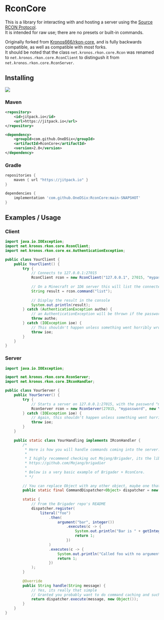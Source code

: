 # RconCore
This is a library for interacting with and hosting a server using the [Source RCON Protocol](https://developer.valvesoftware.com/wiki/Source_RCON_Protocol).\
It is intended for raw use; there are no presets or built-in commands.

Originally forked from [Kronos666/rkon-core](https://github.com/Kronos666/rkon-core), and is fully backwards compatible, as well as compatible with most forks.\
It should be noted that the class `net.kronos.rkon.core.Rcon` was renamed to `net.kronos.rkon.core.RconClient` to distingush it from `net.kronos.rkon.core.RconServer`.

## Installing
[![](https://jitpack.io/v/OneDSix/RconCore.svg)](https://jitpack.io/#OneDSix/RconCore)
### Maven
```xml
<repository>
    <id>jitpack.io</id>
    <url>https://jitpack.io</url>
</repository>

<dependency>
    <groupId>com.github.OneDSix</groupId>
    <artifactId>RconCore</artifactId>
    <version>2.0</version>
</dependency>
```
### Gradle
```groovy
repositories {
    maven { url "https://jitpack.io" }
}

dependencies {
    implementation 'com.github.OneDSix:RconCore:main-SNAPSHOT'
}
```

## Examples / Usage

### Client

```java
import java.io.IOException;
import net.kronos.rkon.core.RconClient;
import net.kronos.rkon.core.ex.AuthenticationException;

public class YourClient {
    public YourClient() {
        try {
            // Connects to 127.0.0.1:27015
            RconClient rcon = new RconClient("127.0.0.1", 27015, "mypassword".getBytes());
            
            // On a Minecraft or 1D6 server this will list the connected players
            String result = rcon.command("list");
    
            // Display the result in the console
            System.out.println(result);
        } catch (AuthenticationException authe) {
            // an AuthenticationException will be thrown if the password sent to the server is incorrect
            throw authe;
        } catch (IOException ioe) {
            // This shouldn't happen unless something went horribly wrong
            throw ioe;   
        }
    }
}
```

### Server

```java
import java.io.IOException;

import net.kronos.rkon.core.RconServer;
import net.kronos.rkon.core.IRconHandler;

public class YourServer {
    public YourServer() {
        try {
            // Starts a server on 127.0.0.1:27015, with the password "mypassword", and with handling from YourHandling
            RconServer rcon = new RconServer(27015, "mypassword", new YourHandling());
        } catch (IOException ioe) {
            // Again, this shouldn't happen unless something went horribly wrong
            throw ioe;
        }
    }
    
    public static class YourHandling implements IRconHandler {
        /*
         * Here is how you will handle commands coming into the server.
         *
         * I highly recommend checking out Mojang/Brigader, its the library that both Minecraft and 1D6 use internally, and its highly customizable.
         * https://github.com/Mojang/brigadier
         *
         * Below is a very basic example of Brigader + RconCore.
         * */
        
        // You can replace Object with any other object, maybe one that specifies this is coming from RCON?
        public static final CommandDispatcher<Object> dispatcher = new CommandDispatcher<>();
    
        static {
            // From the Brigader repo's README
            dispatcher.register(
                literal("foo")
                    .then(
                        argument("bar", integer())
                            .executes(c -> {
                                System.out.println("Bar is " + getInteger(c, "bar"));
                                return 1;
                            })
                    )
                    .executes(c -> {
                        System.out.println("Called foo with no arguments");
                        return 1;
                    })
            );
        }
        
        @Override
        public String handle(String message) {
            // Yes, its really that simple
            // Granted you probably want to do command caching and such, but this works out of the box
            return dispatcher.execute(message, new Object());
        }
    }
}
```